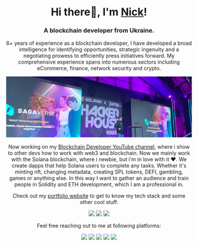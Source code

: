 <h1 align="center">Hi there👋, I'm <a href="https://t.me/nicknotknack">Nick</a>!</h1>
<h3 align="center">A blockchain developer from Ukraine.</h3>
<p align="center">6+ years of experience as a blockchain developer, I have developed a broad intelligence for identifying opportunities, strategic ingenuity and a negotiating prowess to efficiently press initiatives forward. My comprehensive experience spans into numerous sectors including eCommerce, finance, network security and crypto.</p> 
<img src="https://github.com/Nicksart/nicksart/blob/main/hhme.png?raw=true">
<p align="center">
Now working on my <a href="https://www.youtube.com/c/blockchaindeveloper">Blockchain Developer YouTube channel</a>, where i show to other devs how to work with web3 and blockchain. Now we mainly work with the Solana blockchain, where i newbie, but i'm in love with it ❤️. We create dapps that help Solana users to complete any tasks. Whether it's minting nft, changing metadata, creating SPL tokens, DEFI, gambling, games or anything else. In this way I want to gather an audience and train people in Solidity and ETH development, which I am a professional in.
</p>

<p align="center">Check out my <a href="https://chaindevs.com/">portfolio website</a> to get to know my tech stack and some other cool stuff.</p>
<p align="center">
  <a href="https://dev.to/badge/hacktoberfest-2020"><img src="https://user-images.githubusercontent.com/30869493/134504434-590236f3-d00b-4fb4-9454-baff8497beeb.png" height="100px"></a>
  <a href="https://github.com/SAP-samples/devtoberfest-2021"><img src="https://user-images.githubusercontent.com/30869493/134504475-3893a5e1-2922-4243-a86a-baf17ac61400.png" height="100px"></a>
  <a href="https://dev.to/badge/hacktoberfest-2021"><img src="https://user-images.githubusercontent.com/30869493/141280079-58814cbd-0ec9-4d84-a80e-b572a3c895b9.png" height="100px"></a>
</p>

<p align="center">Feel free reaching out to me at following platforms:</p>

<p align="center">
<a href="https://www.t.me/nicknotknack/><img src="https://img.shields.io/badge/Telegram-2CA5E0?style=for-the-badge&logo=telegram&logoColor=white"></a> 
  <a href="https://www.youtube.com/c/blockchaindeveloper/"><img src="https://img.shields.io/badge/YouTube-%23FF0000.svg?style=for-the-badge&logo=YouTube&logoColor=white"></a> 
  <a href="https://www.linkedin.com/in/nicksem/"><img src="https://img.shields.io/badge/LinkedIn-0077B5?style=for-the-badge&logo=linkedin&logoColor=white"></a> 
  <a href="https://www.tiktok.com/@blockhain_developer"><img src="https://img.shields.io/badge/TikTok-%23000000.svg?style=for-the-badge&logo=TikTok&logoColor=white"></a> 
  <a href="https://twitter.com/nicknewermore"><img src="https://img.shields.io/badge/Twitter-1DA1F2?style=for-the-badge&logo=twitter&logoColor=white"></a>
  <a href="mailto:nicknewermore@gmail.com"><img src="https://img.shields.io/badge/mail-EA4335?style=for-the-badge&logo=gmail&logoColor=white"></a>
</p>
